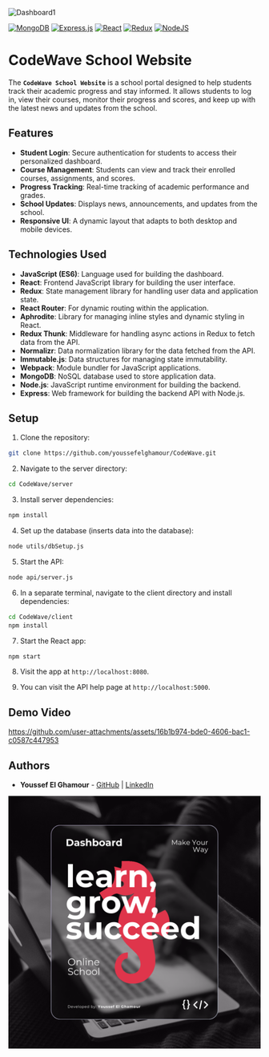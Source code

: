 ![Dashboard1](./client/src/assets/hero1.png)

[![MongoDB](https://img.shields.io/badge/MongoDB-%234ea94b.svg?logo=mongodb&logoColor=white)](#)
[![Express.js](https://img.shields.io/badge/Express.js-%23404d59.svg?logo=express&logoColor=%2361DAFB)](#)
[![React](https://img.shields.io/badge/React-%2320232a.svg?logo=react&logoColor=%2361DAFB)](#)
[![Redux](https://img.shields.io/badge/Redux-764ABC?logo=redux&logoColor=fff)](#)
[![NodeJS](https://img.shields.io/badge/Node.js-6DA55F?logo=node.js&logoColor=white)](#)

# CodeWave School Website

The **`CodeWave School Website`** is a school portal designed to help students track their academic progress and stay informed. It allows students to log in, view their courses, monitor their progress and scores, and keep up with the latest news and updates from the school.

## Features

- **Student Login**: Secure authentication for students to access their personalized dashboard.
- **Course Management**: Students can view and track their enrolled courses, assignments, and scores.
- **Progress Tracking**: Real-time tracking of academic performance and grades.
- **School Updates**: Displays news, announcements, and updates from the school.
- **Responsive UI**: A dynamic layout that adapts to both desktop and mobile devices.

## Technologies Used

- **JavaScript (ES6)**: Language used for building the dashboard.
- **React**: Frontend JavaScript library for building the user interface.
- **Redux**: State management library for handling user data and application state.
- **React Router**: For dynamic routing within the application.
- **Aphrodite**: Library for managing inline styles and dynamic styling in React.
- **Redux Thunk**: Middleware for handling async actions in Redux to fetch data from the API.
- **Normalizr**: Data normalization library for the data fetched from the API.
- **Immutable.js**: Data structures for managing state immutability.
- **Webpack**: Module bundler for JavaScript applications.
- **MongoDB**: NoSQL database used to store application data.
- **Node.js**: JavaScript runtime environment for building the backend.
- **Express**: Web framework for building the backend API with Node.js.

## Setup

1. Clone the repository:

```bash
git clone https://github.com/youssefelghamour/CodeWave.git
```

2. Navigate to the server directory:

```bash
cd CodeWave/server
```

3. Install server dependencies:

```bash
npm install
```

4. Set up the database (inserts data into the database):

```bash
node utils/dbSetup.js
```

5. Start the API:

```bash
node api/server.js
```

6. In a separate terminal, navigate to the client directory and install dependencies:

```bash
cd CodeWave/client
npm install
```

7. Start the React app:

```bash
npm start
``` 

8. Visit the app at `http://localhost:8080`.

9. You can visit the API help page at `http://localhost:5000`.


## Demo Video

https://github.com/user-attachments/assets/16b1b974-bde0-4606-bac1-c0587c447953

## Authors

- **Youssef El Ghamour** - [GitHub](https://github.com/youssefelghamour) | [LinkedIn](https://www.linkedin.com/in/youssefelghamour/)

![Dashboard1](./client/src/assets/hero2.png)